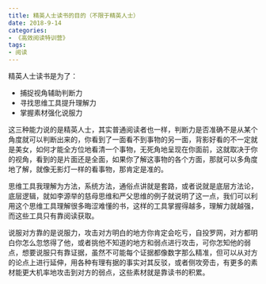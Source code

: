 ```yaml
---
title: 精英人士读书的目的（不限于精英人士）
date: 2018-9-14
categories:
- 《高效阅读特训营》
tags:
- 阅读
---
```


精英人士读书是为了：

- 捕捉视角辅助判断力
- 寻找思维工具提升理解力
- 掌握素材强化说服力

这三种能力说的是精英人士，其实普通阅读者也一样，判断力是否准确不是从某个角度就可以判断出来的，你看到了一面看不到事物的另一面，背影好看的不一定就是美女，如何才能全方位地看清一个事物，无死角地呈现在你面前，这就取决于你的视角，看到的是片面还是全面，如果你了解这事物的各个方面，那就可以多角度地了解，就像无影灯一样的看事物，那肯定是准的。

思维工具我理解为方法，系统方法，通俗点讲就是套路，或者说就是底层方法论，底层逻辑，就如李源举的慈母思维和严父思维的例子就说明了这一点，我们可以利用这个思维工具理解很多晦涩难懂的书，这样的工具掌握得越多，理解力就越强，而这些工具只有靠阅读获取。

说服对方靠的是说服力，攻击对方明白的地方你肯定会吃亏，自投罗网，对方都明白你怎么忽悠得了他，或者挑他不知道的地方和弱点进行攻击，可你怎知他的弱点，想要说服只有靠证据，虽然不可能每个证据都像数字那么精准，但可以从对方的论点上进行延伸，用各种有理有据的事实对其反驳，或者侧攻旁击，有更多的素材能更大机率地攻击到对方的弱点，这些素材就是靠读书的积累。